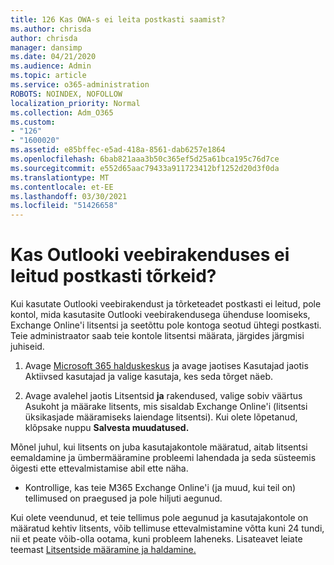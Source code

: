 ```yaml
---
title: 126 Kas OWA-s ei leita postkasti saamist?
ms.author: chrisda
author: chrisda
manager: dansimp
ms.date: 04/21/2020
ms.audience: Admin
ms.topic: article
ms.service: o365-administration
ROBOTS: NOINDEX, NOFOLLOW
localization_priority: Normal
ms.collection: Adm_O365
ms.custom:
- "126"
- "1600020"
ms.assetid: e85bffec-e5ad-418a-8561-dab6257e1864
ms.openlocfilehash: 6bab821aaa3b50c365ef5d25a61bca195c76d7ce
ms.sourcegitcommit: e552d65aac79433a911723412bf1252d20d3f0da
ms.translationtype: MT
ms.contentlocale: et-EE
ms.lasthandoff: 03/30/2021
ms.locfileid: "51426658"
---
```

# <a name="getting-a-mailbox-not-found-error-in-outlook-on-the-web"></a>Kas Outlooki veebirakenduses ei leitud postkasti tõrkeid?

Kui kasutate Outlooki veebirakendust ja tõrketeadet  postkasti ei leitud, pole kontol, mida kasutasite Outlooki veebirakendusega ühenduse loomiseks, Exchange Online'i litsentsi ja seetõttu pole kontoga seotud ühtegi postkasti. Teie administraator saab teie kontole litsentsi määrata, järgides järgmisi juhiseid.

1. Avage [Microsoft 365 halduskeskus](https://portal.office.com/adminportal/home#/homepage)  ja avage  jaotises Kasutajad jaotis Aktiivsed kasutajad ja valige kasutaja, kes seda tõrget näeb.

2. Avage avalehel jaotis Litsentsid **ja** rakendused, valige sobiv  väärtus Asukoht ja määrake litsents, mis sisaldab Exchange Online'i (litsentsi üksikasjade määramiseks laiendage litsentsi). Kui olete lõpetanud, klõpsake nuppu **Salvesta muudatused.**

Mõnel juhul, kui litsents on juba kasutajakontole määratud, aitab litsentsi eemaldamine ja ümbermääramine probleemi lahendada ja seda süsteemis õigesti ette ettevalmistamise abil ette näha. 

- Kontrollige, kas teie M365 Exchange Online'i (ja muud, kui teil on) tellimused on praegused ja pole hiljuti aegunud.

Kui olete veendunud, et teie tellimus pole aegunud ja kasutajakontole on määratud kehtiv litsents, võib tellimuse ettevalmistamine võtta kuni 24 tundi, nii et peate võib-olla ootama, kuni probleem laheneks. Lisateavet leiate teemast [Litsentside määramine ja haldamine.](https://docs.microsoft.com/deployoffice/overview-licensing-activation-microsoft-365-apps#assign-and-manage-licenses)